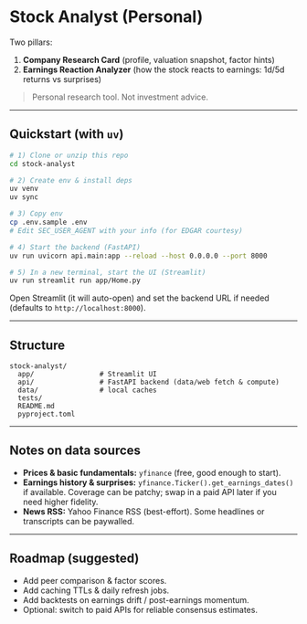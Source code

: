 # Stock Analyst (Personal)

Two pillars:
1. **Company Research Card** (profile, valuation snapshot, factor hints)
2. **Earnings Reaction Analyzer** (how the stock reacts to earnings: 1d/5d returns vs surprises)

> Personal research tool. Not investment advice.

---

## Quickstart (with `uv`)

```bash
# 1) Clone or unzip this repo
cd stock-analyst

# 2) Create env & install deps
uv venv
uv sync

# 3) Copy env
cp .env.sample .env
# Edit SEC_USER_AGENT with your info (for EDGAR courtesy)

# 4) Start the backend (FastAPI)
uv run uvicorn api.main:app --reload --host 0.0.0.0 --port 8000

# 5) In a new terminal, start the UI (Streamlit)
uv run streamlit run app/Home.py
```

Open Streamlit (it will auto-open) and set the backend URL if needed
(defaults to `http://localhost:8000`).

---

## Structure

```
stock-analyst/
  app/                # Streamlit UI
  api/                # FastAPI backend (data/web fetch & compute)
  data/               # local caches
  tests/
  README.md
  pyproject.toml
```

---

## Notes on data sources

- **Prices & basic fundamentals:** `yfinance` (free, good enough to start).
- **Earnings history & surprises:** `yfinance.Ticker().get_earnings_dates()` if available.
  Coverage can be patchy; swap in a paid API later if you need higher fidelity.
- **News RSS:** Yahoo Finance RSS (best-effort). Some headlines or transcripts can be paywalled.

---

## Roadmap (suggested)
- Add peer comparison & factor scores.
- Add caching TTLs & daily refresh jobs.
- Add backtests on earnings drift / post-earnings momentum.
- Optional: switch to paid APIs for reliable consensus estimates.
